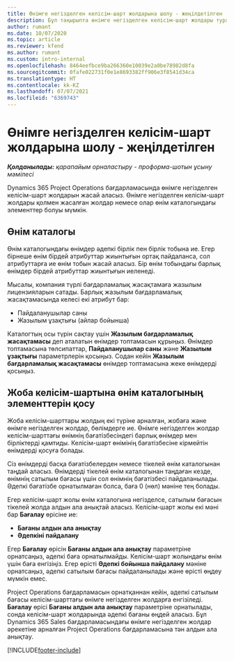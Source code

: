 ```yaml
---
title: Өнімге негізделген келісім-шарт жолдарына шолу - жеңілдетілген
description: Бұл тақырыпта өнімге негізделген келісім-шарт жолдары туралы ақпарат берілген.
author: rumant
ms.date: 10/07/2020
ms.topic: article
ms.reviewer: kfend
ms.author: rumant
ms.custom: intro-internal
ms.openlocfilehash: 8464eefbce9ba266360e10039e2a0be78982d8fa
ms.sourcegitcommit: 0fafe022731f0e1e8693382ff906e3f8541d34ca
ms.translationtype: HT
ms.contentlocale: kk-KZ
ms.lasthandoff: 07/07/2021
ms.locfileid: "6369743"
---
```

# <a name="product-based-contract-lines-overview---lite"></a>Өнімге негізделген келісім-шарт жолдарына шолу - жеңілдетілген

_**Қолданылады:** қарапайым орналастыру - проформа-шотын ұсыну мәмілесі_

Dynamics 365 Project Operations бағдарламасында өнімге негізделген келісім-шарт жолдарын жасай аласыз. Өнімге негізделген келісім-шарт жолдары қолмен жасалған жолдар немесе олар өнім каталогындағы элементтер болуы мүмкін.

## <a name="product-catalog"></a>Өнім каталогы

Өнім каталогындағы өнімдер әдепкі бірлік пен бірлік тобына ие. Егер бірнеше өнім бірдей атрибуттар жиынтығын ортақ пайдаланса, сол атрибуттарға ие өнім тобын жасай аласыз. Бір өнім тобындағы барлық өнімдер бірдей атрибуттар жиынтығын иеленеді.

Мысалы, компания түрлі бағдарламалық жасақтамаға жазылым лицензияларын сатады. Барлық жазылым бағдарламалық жасақтамасында келесі екі атрибут бар:

- Пайдаланушылар саны
- Жазылым ұзақтығы (айлар бойынша)

Каталогтың осы түрін сақтау үшін **Жазылым бағдарламалық жасақтамасы** деп аталатын өнімдер топтамасын құрыңыз. Өнімдер топтамасына төлсипаттар, **Пайдаланушылар саны** және **Жазылым ұзақтығы** параметрлерін қосыңыз. Содан кейін **Жазылым бағдарламалық жасақтамасы** өнімдер топтамасына жеке өнімдерді қосыңыз.

## <a name="add-product-catalog-items-to-a-project-contract"></a>Жоба келісім-шартына өнім каталогының элементтерін қосу

Жоба келісім-шарттары жолдың екі түріне арналған, жобаға және өнімге негізделген жолдар, бөлімдерге ие. Өнімге негізделген жолдар келісім-шарттағы өнімнің бағатізбесіндегі барлық өнімдер мен бірліктерді қамтиды. Келісім-шарт өнімінің бағатізбесіне кірмейтін өнімдерді қосуға болады.

Сіз өнімдерді басқа бағатізбелерден немесе тікелей өнім каталогынан таңдай аласыз. Өнімдерді тікелей өнім каталогынан таңдаған кезде, өнімнің сатылым бағасы үшін сол өнімнің бағатізбесі пайдаланылады. Әдепкі бағатізбе орнатылмаған болса, баға 0 (нөл) мәніне тең болады.

Егер келісім-шарт жолы өнім каталогына негізделсе, сатылым бағасын тікелей жолда алдын ала анықтай аласыз. Келісім-шарт жолы екі мәні бар **Бағалау** өрісіне ие:

- **Бағаны алдын ала анықтау**
- **Әдепкіні пайдалану**

Егер **Бағалау** өрісін **Бағаны алдын ала анықтау** параметріне орнатсаңыз, әдепкі баға орнатылмайды. Келісім-шарт жолындағы өнім үшін баға енгізіңіз. Егер өрісті **Әдепкі бойынша пайдалану** мәніне орнатсаңыз, әдепкі сатылым бағасы пайдаланылады және өрісті өңдеу мүмкін емес.

Project Operations бағдарламасын орнатқаннан кейін, әдепкі сатылым бағасы келісім-шарттағы өнімге негізделген жолдарға енгізіледі. **Бағалау** өрісі **Бағаны алдын ала анықтау** параметріне орнатылады, сонда келісім-шарт жолдарында әдепкі бағаны өңдей аласыз. Бұл Dynamics 365 Sales бағдарламасындағы өнімге негізделген жолдар әрекетіне арналған Project Operations бағдарламасына тән алдын ала анықтау.


[!INCLUDE[footer-include](../../includes/footer-banner.md)]